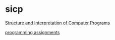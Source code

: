 # sicp

[Structure and Interpretation of Computer Programs][1]

[programming assignments][2]

[1]:https://mitpress.mit.edu/sites/default/files/sicp/index.html
[2]:https://mitpress.mit.edu/sites/default/files/sicp/psets/index.html
